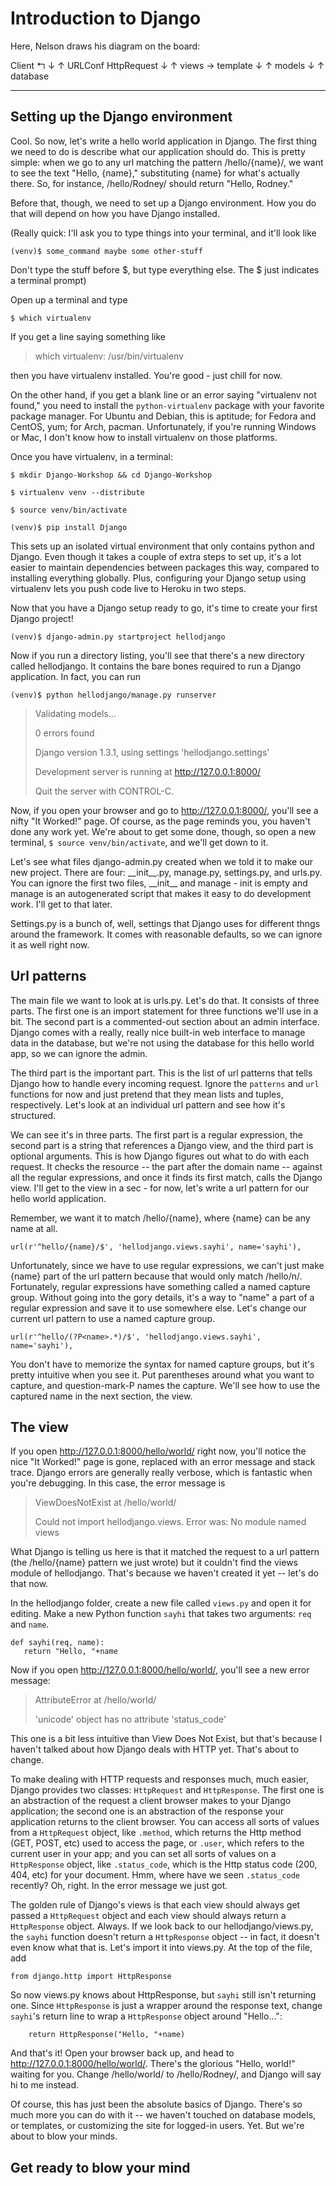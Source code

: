 # Introduction to Django

Here, Nelson draws his diagram on the board:

Client      ↰
 ↓          ↑
URLConf  HttpRequest
 ↓          ↑
views  → template
 ↓  ↑
models
 ↓  ↑
database

- - -

## Setting up the Django environment

Cool. So now, let's write a hello world application in Django. The first thing we need to do is describe what our application should do. This is pretty simple: when we go to any url matching the pattern /hello/{name}/, we want to see the text "Hello, {name}," substituting {name} for what's actually there. So, for instance, /hello/Rodney/ should return "Hello, Rodney."

Before that, though, we need to set up a Django environment. How you do that will depend on how you have Django installed.

(Really quick: I'll ask you to type things into your terminal, and it'll look like

`(venv)$ some_command maybe some other-stuff`

Don't type the stuff before $, but type everything else. The $ just indicates a terminal prompt)

Open up a terminal and type 

`$ which virtualenv`

If you get a line saying something like

> which virtualenv: /usr/bin/virtualenv

then you have virtualenv installed. You're good - just chill for now.

On the other hand, if you get a blank line or an error saying "virtualenv not found," you need to install the `python-virtualenv` package with your favorite package manager. For Ubuntu and Debian, this is aptitude; for Fedora and CentOS, yum; for Arch, pacman. Unfortunately, if you're running Windows or Mac, I don't know how to install virtualenv on those platforms.

Once you have virtualenv, in a terminal:

`$ mkdir Django-Workshop && cd Django-Workshop`

`$ virtualenv venv --distribute`

`$ source venv/bin/activate`

`(venv)$ pip install Django`

This sets up an isolated virtual environment that only contains python and Django. Even though it takes a couple of extra steps to set up, it's a lot easier to maintain dependencies between packages this way, compared to installing everything globally. Plus, configuring your Django setup using virtualenv lets you push code live to Heroku in two steps.

Now that you have a Django setup ready to go, it's time to create your first Django project! 

`(venv)$ django-admin.py startproject hellodjango`

Now if you run a directory listing, you'll see that there's a new directory called hellodjango. It contains the bare bones required to run a Django application. In fact, you can run

`(venv)$ python hellodjango/manage.py runserver`

> Validating models...
> 
> 
> 
> 0 errors found
> 
> Django version 1.3.1, using settings 'hellodjango.settings'
> 
> Development server is running at http://127.0.0.1:8000/
> 
> Quit the server with CONTROL-C.

Now, if you open your browser and go to http://127.0.0.1:8000/, you'll see a nifty "It Worked!" page. Of course, as the page reminds you, you haven't done any work yet. We're about to get some done, though, so open a new terminal, `$ source venv/bin/activate`, and we'll get down to it.

Let's see what files django-admin.py created when we told it to make our new project. There are four: \_\_init\_\_.py, manage.py, settings.py, and urls.py. You can ignore the first two files, \_\_init\_\_ and manage - init is empty and manage is an autogenerated script that makes it easy to do development work. I'll get to that later.

Settings.py is a bunch of, well, settings that Django uses for different thngs around the framework. It comes with reasonable defaults, so we can ignore it as well right now.

## Url patterns

The main file we want to look at is urls.py. Let's do that. It consists of three parts. The first one is an import statement for three functions we'll use in a bit. The second part is a commented-out section about an admin interface. Django comes with a really, really nice built-in web interface to manage data in the database, but we're not using the database for this hello world app, so we can ignore the admin.

The third part is the important part. This is the list of url patterns that tells Django how to handle every incoming request. Ignore the `patterns` and `url` functions for now and just pretend that they mean lists and tuples, respectively. Let's look at an individual url pattern and see how it's structured.

We can see it's in three parts. The first part is a regular expression, the second part is a string that references a Django view, and the third part is optional arguments. This is how Django figures out what to do with each request. It checks the resource -- the part after the domain name -- against all the regular expressions, and once it finds its first match, calls the Django view. I'll get to the view in a sec - for now, let's write a url pattern for our hello world application.

Remember, we want it to match /hello/{name}, where {name} can be any name at all.

    url(r'^hello/{name}/$', 'hellodjango.views.sayhi', name='sayhi'),

Unfortunately, since we have to use regular expressions, we can't just make {name} part of the url pattern because that would only match /hello/n/. Fortunately, regular expressions have something called a named capture group. Without going into the gory details, it's a way to "name" a part of a regular expression and save it to use somewhere else. Let's change our current url pattern to use a named capture group.

    url(r'^hello/(?P<name>.*)/$', 'hellodjango.views.sayhi', name='sayhi'),

You don't have to memorize the syntax for named capture groups, but it's pretty intuitive when you see it. Put parentheses around what you want to capture, and question-mark-P names the capture. We'll see how to use the captured name in the next section, the view.

## The view

If you open http://127.0.0.1:8000/hello/world/ right now, you'll notice the nice "It Worked!" page is gone, replaced with an error message and stack trace. Django errors are generally really verbose, which is fantastic when you're debugging. In this case, the error message is

> ViewDoesNotExist at /hello/world/
> 
> Could not import hellodjango.views. Error was: No module named views

What Django is telling us here is that it matched the request to a url pattern (the /hello/{name} pattern we just wrote) but it couldn't find the views module of hellodjango. That's because we haven't created it yet -- let's do that now.

In the hellodjango folder, create a new file called `views.py` and open it for editing. Make a new Python function `sayhi` that takes two arguments: `req` and `name`.

    def sayhi(req, name):
       return "Hello, "+name

Now if you open http://127.0.0.1:8000/hello/world/, you'll see a new error message:

> AttributeError at /hello/world/
> 
> 'unicode' object has no attribute 'status_code'

This one is a bit less intuitive than View Does Not Exist, but that's because I haven't talked about how Django deals with HTTP yet. That's about to change.

To make dealing with HTTP requests and responses much, much easier, Django provides two classes: `HttpRequest` and `HttpResponse`. The first one is an abstraction of the request a client browser makes to your Django application; the second one is an abstraction of the response your application returns to the client browser. You can access all sorts of values from a `HttpRequest` object, like `.method`, which returns the Http method (GET, POST, etc) used to access the page, or `.user`, which refers to the current user in your app; and you can set all sorts of values on a `HttpResponse` object, like `.status_code`, which is the Http status code (200, 404, etc) for your document. Hmm, where have we seen `.status_code` recently? Oh, right. In the error message we just got.

The golden rule of Django's views is that each view should always get passed a `HttpRequest` object  and each view should always return a `HttpResponse` object. Always. If we look back to our hellodjango/views.py, the `sayhi` function doesn't return a `HttpResponse` object -- in fact, it doesn't even know what that is. Let's import it into views.py. At the top of the file, add

    from django.http import HttpResponse

So now views.py knows about HttpResponse, but `sayhi` still isn't returning one. Since `HttpResponse` is just a wrapper around the response text, change `sayhi`'s return line to wrap a `HttpResponse` object around "Hello...":

        return HttpResponse("Hello, "+name)

And that's it! Open your browser back up, and head to http://127.0.0.1:8000/hello/world/. There's the glorious "Hello, world!" waiting for you. Change /hello/world/ to /hello/Rodney/, and Django will say hi to me instead.

Of course, this has just been the absolute basics of Django. There's so much more you can do with it -- we haven't touched on database models, or templates, or customizing the site for logged-in users. Yet. But we're about to blow your minds.

## Get ready to blow your mind


